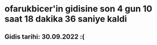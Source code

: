 # ofarukbicer'in gidisine son 4 gun 10 saat 18 dakika 36 saniye kaldi

## Gidis tarihi: 30.09.2022 :(